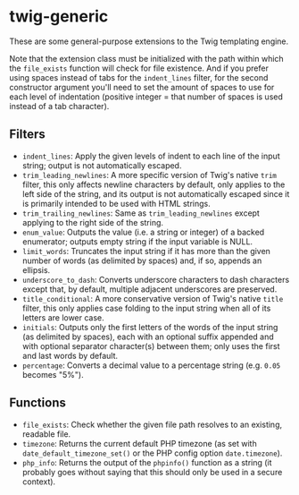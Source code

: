 # twig-generic
 These are some general-purpose extensions to the Twig templating engine.

 Note that the extension class must be initialized with the path within which the `file_exists` function will check for file existence.
 And if you prefer using spaces instead of tabs for the `indent_lines` filter, for the second constructor argument you'll need to set the amount of spaces to use for each level of indentation (positive integer = that number of spaces is used instead of a tab character).
## Filters
 * `indent_lines`: Apply the given levels of indent to each line of the input string; output is not automatically escaped.
 * `trim_leading_newlines`: A more specific version of Twig's native `trim` filter, this only affects newline characters by default, only applies to the left side of the string, and its output is not automatically escaped since it is primarily intended to be used with HTML strings.
 * `trim_trailing_newlines`: Same as `trim_leading_newlines` except applying to the right side of the string.
 * `enum_value`: Outputs the value (i.e. a string or integer) of a backed enumerator; outputs empty string if the input variable is NULL.
 * `limit_words`: Truncates the input string if it has more than the given number of words (as delimited by spaces) and, if so, appends an ellipsis.
 * `underscore_to_dash`: Converts underscore characters to dash characters except that, by default, multiple adjacent underscores are preserved.
 * `title_conditional`: A more conservative version of Twig's native `title` filter, this only applies case folding to the input string when all of its letters are lower case.
 * `initials`: Outputs only the first letters of the words of the input string (as delimited by spaces), each with an optional suffix appended and with optional separator character(s) between them; only uses the first and last words by default.
 * `percentage`: Converts a decimal value to a percentage string (e.g. `0.05` becomes "5%").
## Functions
 * `file_exists`: Check whether the given file path resolves to an existing, readable file.
 * `timezone`: Returns the current default PHP timezone (as set with `date_default_timezone_set()` or the PHP config option `date.timezone`).
 * `php_info`: Returns the output of the `phpinfo()` function as a string (it probably goes without saying that this should only be used in a secure context).
